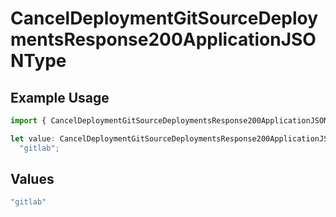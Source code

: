 # CancelDeploymentGitSourceDeploymentsResponse200ApplicationJSONType

## Example Usage

```typescript
import { CancelDeploymentGitSourceDeploymentsResponse200ApplicationJSONType } from "@vercel/sdk/models/canceldeploymentop.js";

let value: CancelDeploymentGitSourceDeploymentsResponse200ApplicationJSONType =
  "gitlab";
```

## Values

```typescript
"gitlab"
```